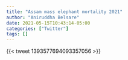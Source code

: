 ```yaml
---
title: "Assam mass elephant mortality 2021"
author: "Aniruddha Belsare"
date: 2021-05-15T10:43:14-05:00
categories: ["Twitter"]
tags: []
---
```

{{< tweet 1393577694093357056 >}}


